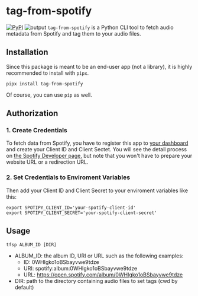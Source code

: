 # tag-from-spotify
[![PyPI](https://img.shields.io/pypi/v/tag-from-spotify)](https://pypi.org/project/tag-from-spotify/)
![output](https://user-images.githubusercontent.com/36166146/130316281-506d9210-1744-455a-9e47-82f98e1ef3ed.gif)
`tag-from-spotify` is a Python CLI tool to fetch audio metadata from Spotify and tag them to your audio files.

## Installation
Since this package is meant to be an end-user app (not a library), it is highly recommended to install with `pipx`.
```
pipx install tag-from-spotify
```
Of course, you can use `pip` as well.

## Authorization
### 1. Create Credentials
To fetch data from Spotify, you have to register this app to [your dashboard](https://developer.spotify.com/dashboard/applications) and create your Client ID and Client Sectet. You will see the detail process on [the Spotify Developer page](https://developer.spotify.com/documentation/general/guides/app-settings/), but note that you won't have to prepare your website URL or a redirection URL.
### 2. Set Credentials to Enviroment Variables
Then add your Client ID and Client Secret to your enviroment variables like this:
```
export SPOTIPY_CLIENT_ID='your-spotify-client-id'
export SPOTIPY_CLIENT_SECRET='your-spotify-client-secret'
```

## Usage
```
tfsp ALBUM_ID [DIR]
```
- ALBUM_ID: the album ID, URI or URL such as the following examples:
  - ID: 0WHIgko1oBSbayvwe9tdze
  - URI: spotify:album:0WHIgko1oBSbayvwe9tdze
  - URL: https://open.spotify.com/album/0WHIgko1oBSbayvwe9tdze
- DIR: path to the directory containing audio files to set tags (cwd by default)
